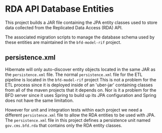 # RDA API Database Entities

This project builds a JAR file containing the JPA entity classes used to store data collected from the
Replicated Data Access (RDA) API.

The associated migration scripts to manage the database schema used by these entities are maintained in
the `bfd-model-rif` project.

## persistence.xml

Hibernate will only auto-discover entity objects located in the same JAR as the `persistence.xml` file.
The normal `persistence.xml` file for the ETL pipeline is located in the `bfd-model-rif` project
This is not a problem for the ETL process since it is deployed inside of an 'uber-jar' containing classes
from all of the maven projects that it depends on.  Nor is it a problem for the BFD server since it
uses Spring to build up its JPA configuration and Spring does not have the same limitation.

However for unit and integration tests within each project we need a different `persistence.xml` file
to allow the RDA entities to be used with JPA.  The `persistence.xml` file in this project defines a
persistence unit named `gov.cms.bfd.rda` that contains only the RDA entity classes.
